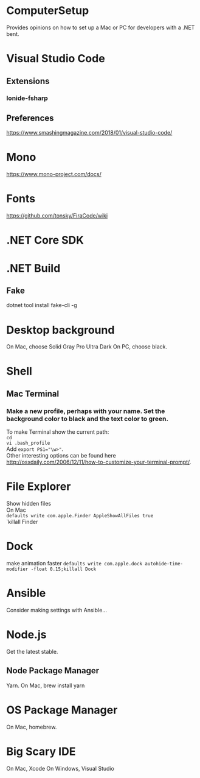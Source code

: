 # ComputerSetup
Provides opinions on how to set up a Mac or PC for developers with a .NET bent.

# Visual Studio Code
## Extensions
### Ionide-fsharp

## Preferences
https://www.smashingmagazine.com/2018/01/visual-studio-code/

# Mono
https://www.mono-project.com/docs/

# Fonts
https://github.com/tonsky/FiraCode/wiki

# .NET Core SDK

# .NET Build
## Fake
dotnet tool install fake-cli -g

# Desktop background
On Mac, choose Solid Gray Pro Ultra Dark
On PC, choose black.

# Shell
## Mac Terminal
### Make a new profile, perhaps with your name. Set the background color to black and the text color to green.
To make Terminal show the current path:  
`cd`  
`vi .bash_profile`  
Add `export PS1="\w>"`.  
Other interesting options can be found here http://osxdaily.com/2006/12/11/how-to-customize-your-terminal-prompt/.

# File Explorer
Show hidden files  
On Mac  
`defaults write com.apple.Finder AppleShowAllFiles true`  
`killall Finder

# Dock
make animation faster
`defaults write com.apple.dock autohide-time-modifier -float 0.15;killall Dock`

# Ansible
Consider making settings with Ansible...

# Node.js
Get the latest stable. 

## Node Package Manager
Yarn. 
On Mac, brew install yarn

# OS Package Manager
On Mac, homebrew. 

# Big Scary IDE
On Mac, Xcode
On Windows, Visual Studio
